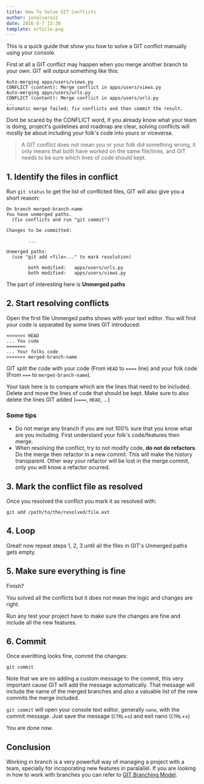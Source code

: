 ```yaml
---
title: How To Solve GIT Conflicts
author: jonalvarezz
date: 2016-8-7 13:30
template: article.pug
---
```


This is a quick guide that show you how to solve a GIT conflict manually using
your console.

First at all a GIT conflict may happen when you merge another branch to your own.
GIT will output something like this:

```
Auto-merging apps/users/views.py
CONFLICT (content): Merge conflict in apps/users/views.py
Auto-merging apps/users/urls.py
CONFLICT (content): Merge conflict in apps/users/urls.py
...
Automatic merge failed; fix conflicts and then commit the result.
```

Dont be scared by the CONFLICT word, if you already know what your team is doing,
project's guidelines and roadmap are clear, solving conflicts will mostly be
about including your folk's code into yours or viceversa.

> A GIT conflict does not mean you or your folk did something wrong, it only
> means that both have worked on the same file/lines, and GIT needs to be sure
> which lines of code should kept.

## 1. Identify the files in conflict

Run `git status` to get the list of conflicted files, GIT will also give you a
short reason:

```
On branch merged-branch-name
You have unmerged paths.
  (fix conflicts and run "git commit")

Changes to be committed:

        ...

Unmerged paths:
  (use "git add <file>..." to mark resolution)

        both modified:   apps/users/urls.py
        both modified:   apps/users/views.py
```

The part of interesting here is **Unmerged paths**

## 2. Start resolving conflicts

Open the first file Unmerged paths shows with your text editor. You will find
your code is separated by some lines GIT introduced:

```
<<<<<<< HEAD
... You code
=======
... Your folks code
>>>>>>> merged-branch-name
```

GIT split the code with your code (From `HEAD` to `====` line) and your folk
code (From `===` to `merged-branch-name`).

Your task here is to compare which are the lines that need to be included.
Delete and move the lines of code that should be kept. Make sure to also delete
the lines GIT added (`====`, `HEAD`, ...)

### Some tips

- Do not merge any branch if you are not 100% sure that you know what are you
  including. First understand your folk's code/features then merge.
- When resolving the conflict, try to not modify code, **do not do refactors**.
  Do the merge then refactor in a new commit. This will make the history
  transparent. Other way your refactor will be lost in the merge commit, only you
  will know a refactor ocurred.

## 3. Mark the conflict file as resolved

Once you resolved the conflict you mark it as resolved with:

```
git add /path/to/the/resolved/file.ext
```

## 4. Loop

Great! now repeat steps 1, 2, 3 until all the files in GIT's Unmerged paths gets
empty.

## 5. Make sure everything is fine

Finish?

You solved all the conflicts but it does not mean the logic and changes are
right.

Run any test your project have to make sure the changes are fine and include all
the new features.

## 6. Commit

Once everithing looks fine, commit the changes:

```
git commit
```

Note that we are no adding a custom message to the commit, this very important
cause GIT will add the message automatically. That message will include the
name of the merged branches and also a valuable list of the new commits the
merge included.

`git commit` will open your console text editor, generally `nano`, with the
commit message. Just save the message (`CTRL`+`o`) and exit nano (`CTRL`+`x`)

You are done now.

## Conclusion

Working in branch is a very powerfull way of managing a project with a team,
specially for incoporating new features in paralallel. If you are looking in how
to work with branches you can refer to [GIT Branching Model](http://nvie.com/posts/a-successful-git-branching-model/).
